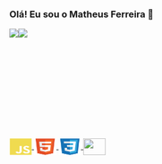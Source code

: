 ### Olá! Eu sou o Matheus Ferreira 👋

<div>
  <a href="https://github.com/matheus-ferreiira">
  <div style="display: flex;">
    <img height="180em" src="https://github-readme-stats.vercel.app/api?username=matheus-ferreiira&show_icons=true&theme=dark&include_all_commits=true&count_private=true"/>
    <img height="180em" src="https://github-readme-stats.vercel.app/api/top-langs/?username=matheus-ferreiira&layout=compact&langs_count=7&theme=dark"/>
  </div>
</div>
  
<div style="display: inline_block"><br>
  <img align="center" height="30" width="40" src="https://raw.githubusercontent.com/devicons/devicon/master/icons/javascript/javascript-plain.svg">
  <img align="center" height="30" width="40" src="https://raw.githubusercontent.com/devicons/devicon/master/icons/html5/html5-original.svg">
  <img align="center" alt="Rafa-CSS" height="30" width="40" src="https://raw.githubusercontent.com/devicons/devicon/master/icons/css3/css3-original.svg">
  <img align="center" height="30" width="40" src="https://cdn.jsdelivr.net/gh/devicons/devicon/icons/vuejs/vuejs-original-wordmark.svg" />
</div><br>

